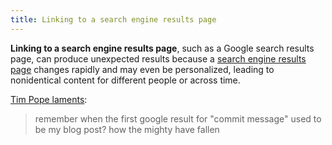 ```yaml
---
title: Linking to a search engine results page
---
```


**Linking to a search engine results page**, such as a Google search results
page, can produce unexpected results because a [search engine results page](https://en.wikipedia.org/wiki/Search_engine_results_page)
changes rapidly and may even be personalized, leading to nonidentical content
for different people or across time.

[Tim Pope laments](https://twitter.com/tpope/status/855197062928924673):

> remember when the first google result for "commit message" used to be my blog
> post? how the mighty have fallen
